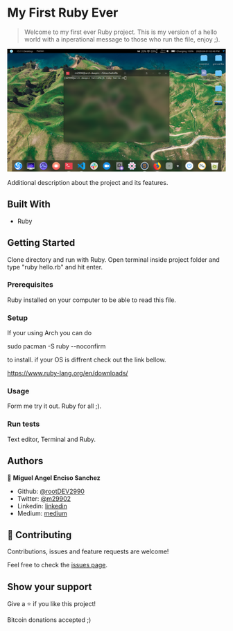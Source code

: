 # My First Ruby Ever

>  Welcome to my first ever Ruby project. This is my version of a hello world with a inperational message to those who run the file, enjoy ;).

![screenshot](./screenshot.png)

Additional description about the project and its features.

## Built With

- Ruby

## Getting Started

Clone directory and run with Ruby. Open terminal inside project folder and type "ruby hello.rb" and hit enter.


### Prerequisites

Ruby installed on your computer to be able to read this file. 

### Setup

If your using Arch you can do 

sudo pacman -S ruby --noconfirm 

to install. if your OS is diffrent check out the link bellow.

https://www.ruby-lang.org/en/downloads/

### Usage

Form me try it out. Ruby for all ;). 

### Run tests

Text editor, Terminal and Ruby.


## Authors

👤 **Miguel Angel Enciso Sanchez**

- Github: [@rootDEV2990](https://github.com/rootDEV2990)
- Twitter: [@m29902](https://twitter.com/m29902)
- Linkedin: [linkedin](https://www.linkedin.com/in/miguel-enciso-6474741a1/)
- Medium: [medium](https://medium.com/@website.dev)


## 🤝 Contributing

Contributions, issues and feature requests are welcome!

Feel free to check the [issues page](issues/).

## Show your support

Give a ⭐️ if you like this project!

Bitcoin donations accepted ;)

